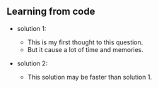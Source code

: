 ## Learning from code

- solution 1:
    - This is my first thought to this question.
    - But it cause a lot of time and memories.

- solution 2:
    - This solution may be faster than solution 1.